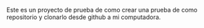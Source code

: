 Este es un proyecto de prueba de como crear una prueba de como repositorio y clonarlo desde github a mi computadora.
